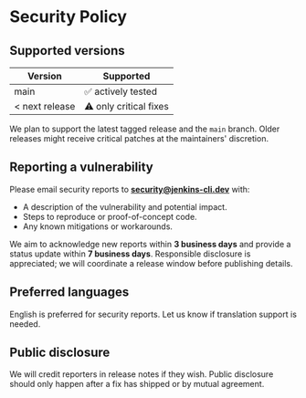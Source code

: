 # Security Policy

## Supported versions

| Version | Supported          |
|---------|--------------------|
| main    | ✅ actively tested |
| < next release | ⚠️ only critical fixes |

We plan to support the latest tagged release and the `main` branch. Older
releases might receive critical patches at the maintainers' discretion.

## Reporting a vulnerability

Please email security reports to **security@jenkins-cli.dev** with:

- A description of the vulnerability and potential impact.
- Steps to reproduce or proof-of-concept code.
- Any known mitigations or workarounds.

We aim to acknowledge new reports within **3 business days** and provide a
status update within **7 business days**. Responsible disclosure is appreciated;
we will coordinate a release window before publishing details.

## Preferred languages

English is preferred for security reports. Let us know if translation support is
needed.

## Public disclosure

We will credit reporters in release notes if they wish. Public disclosure should
only happen after a fix has shipped or by mutual agreement.
